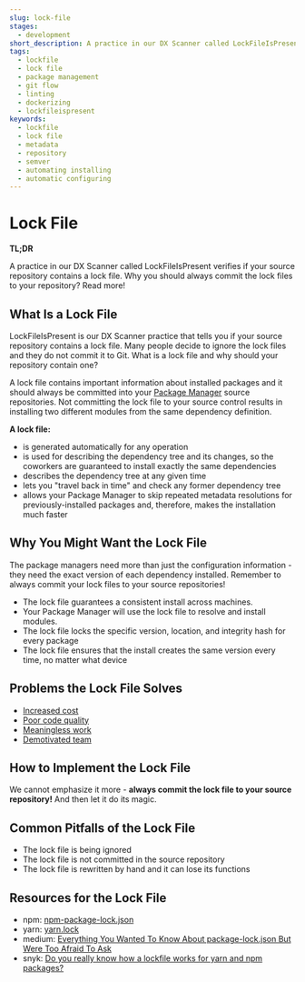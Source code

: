 ```yaml
---
slug: lock-file
stages:
  - development
short_description: A practice in our DX Scanner called LockFileIsPresent verifies if your source repository contains a lock file. You should always commit the lock file to your source repository.
tags:
  - lockfile
  - lock file
  - package management
  - git flow
  - linting
  - dockerizing
  - lockfileispresent
keywords:
  - lockfile
  - lock file
  - metadata
  - repository
  - semver
  - automating installing
  - automatic configuring
---
```


# Lock File

**TL;DR**

A practice in our DX Scanner called LockFileIsPresent verifies if your source repository contains a lock file. Why you should always commit the lock files to your repository? Read more!

## What Is a Lock File

LockFileIsPresent is our DX Scanner practice that tells you if your source repository contains a lock file. Many people decide to ignore the lock files and they do not commit it to Git. What is a lock file and why should your repository contain one?

A lock file contains important information about installed packages and it should always be committed into your [Package Manager](/practices/package_management) source repositories. Not committing the lock file to your source control results in installing two different modules from the same dependency definition.

**A lock file:**

- is generated automatically for any operation
- is used for describing the dependency tree and its changes, so the coworkers are guaranteed to install exactly the same dependencies
- describes the dependency tree at any given time
- lets you "travel back in time" and check any former dependency tree
- allows your Package Manager to skip repeated metadata resolutions for previously-installed packages and, therefore, makes the installation much faster

## Why You Might Want the Lock File

The package managers need more than just the configuration information - they need the exact version of each dependency installed. Remember to always commit your lock files to your source repositories!

- The lock file guarantees a consistent install across machines.
- Your Package Manager will use the lock file to resolve and install modules.
- The lock file locks the specific version, location, and integrity hash for every package
- The lock file ensures that the install creates the same version every time, no matter what device

## Problems the Lock File Solves

- [Increased cost](/problems/increased-cost)
- [Poor code quality](/problems/poor-code-quality)
- [Meaningless work](/problems/meaningless-work)
- [Demotivated team](/problems/demotivated-team)

## How to Implement the Lock File

We cannot emphasize it more - **always commit the lock file to your source repository!** And then let it do its magic.

## Common Pitfalls of the Lock File

- The lock file is being ignored
- The lock file is not committed in the source repository
- The lock file is rewritten by hand and it can lose its functions

## Resources for the Lock File

- npm: [npm-package-lock.json](https://docs.npmjs.com/files/package-lock.json)
- yarn: [yarn.lock](https://yarnpkg.com/lang/en/docs/yarn-lock/)
- medium: [Everything You Wanted To Know About package-lock.json But Were Too Afraid To Ask](https://medium.com/coinmonks/everything-you-wanted-to-know-about-package-lock-json-b81911aa8ab8)
- snyk: [Do you really know how a lockfile works for yarn and npm packages?](https://snyk.io/blog/making-sense-of-package-lock-files-in-the-npm-ecosystem/)
